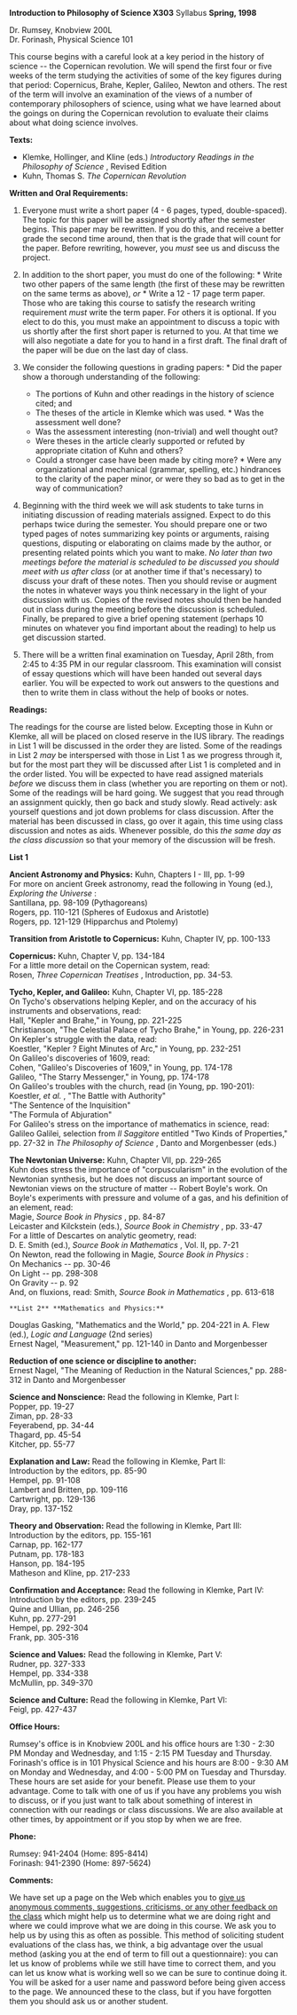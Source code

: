 **Introduction to Philosophy of Science X303** Syllabus **Spring, 1998**  


Dr. Rumsey, Knobview 200L  
Dr. Forinash, Physical Science 101



This course begins with a careful look at a key period in the history of
science -- the Copernican revolution. We will spend the first four or five
weeks of the term studying the activities of some of the key figures during
that period: Copernicus, Brahe, Kepler, Galileo, Newton and others. The rest
of the term will involve an examination of the views of a number of
contemporary philosophers of science, using what we have learned about the
goings on during the Copernican revolution to evaluate their claims about what
doing science involves.

  **Texts:**

  * Klemke, Hollinger, and Kline (eds.) _Introductory Readings in the Philosophy of Science_ , Revised Edition
  * Kuhn, Thomas S. _The Copernican Revolution_

    
    


  **Written and Oral Requirements:**  


  1. Everyone must write a short paper (4 - 6 pages, typed, double-spaced). The topic for this paper will be assigned shortly after the semester begins. This paper may be rewritten. If you do this, and receive a better grade the second time around, then that is the grade that will count for the paper. Before rewriting, however, you _must_ see us and discuss the project.

  1. In addition to the short paper, you must do one of the following:
    * Write two other papers of the same length (the first of these may be rewritten on the same terms as above), _or_
    * Write a 12 - 17 page term paper.
Those who are taking this course to satisfy the research writing requirement
_must_ write the term paper. For others it is optional. If you elect to do
this, you must make an appointment to discuss a topic with us shortly after
the first short paper is returned to you. At that time we will also negotiate
a date for you to hand in a first draft. The final draft of the paper will be
due on the last day of class.  


  2. We consider the following questions in grading papers:
    * Did the paper show a thorough understanding of the following:
      * The portions of Kuhn and other readings in the history of science cited; and
      * The theses of the article in Klemke which was used.
    * Was the assessment well done?
      * Was the assessment interesting (non-trivial) and well thought out?
      * Were theses in the article clearly supported or refuted by appropriate citation of Kuhn and others?
      * Could a stronger case have been made by citing more?
    * Were any organizational and mechanical (grammar, spelling, etc.) hindrances to the clarity of the paper minor, or were they so bad as to get in the way of communication?

  1. Beginning with the third week we will ask students to take turns in initiating discussion of reading materials assigned. Expect to do this perhaps twice during the semester. You should prepare one or two typed pages of notes summarizing key points or arguments, raising questions, disputing or elaborating on claims made by the author, or presenting related points which you want to make. _No later than two meetings before the material is scheduled to be discussed you should meet with us after class_ (or at another time if that's necessary) to discuss your draft of these notes. Then you should revise or augment the notes in whatever ways you think necessary in the light of your discussion with us. Copies of the revised notes should then be handed out in class during the meeting before the discussion is scheduled. Finally, be prepared to give a brief opening statement (perhaps 10 minutes on whatever you find important about the reading) to help us get discussion started.

  1. There will be a written final examination on Tuesday, April 28th, from 2:45 to 4:35 PM in our regular classroom. This examination will consist of essay questions which will have been handed out several days earlier. You will be expected to work out answers to the questions and then to write them in class without the help of books or notes.



**Readings:**

The readings for the course are listed below. Excepting those in Kuhn or
Klemke, all will be placed on closed reserve in the IUS library. The readings
in List 1 will be discussed in the order they are listed. Some of the readings
in List 2 _may_ be interspersed with those in List 1 as we progress through
it, but for the most part they will be discussed after List 1 is completed and
in the order listed. You will be expected to have read assigned materials
_before_ we discuss them in class (whether you are reporting on them or not).
Some of the readings will be hard going. We suggest that you read through an
assignment quickly, then go back and study slowly. Read actively: ask yourself
questions and jot down problems for class discussion. After the material has
been discussed in class, go over it again, this time using class discussion
and notes as aids. Whenever possible, do this _the same day as the class
discussion_ so that your memory of the discussion will be fresh.  
    


  **List 1**

**Ancient Astronomy and Physics:** Kuhn, Chapters I - III, pp. 1-99  
For more on ancient Greek astronomy, read the following in Young (ed.),
_Exploring the Universe_ :  
Santillana, pp. 98-109 (Pythagoreans)  
Rogers, pp. 110-121 (Spheres of Eudoxus and Aristotle)  
Rogers, pp. 121-129 (Hipparchus and Ptolemy)

  **Transition from Aristotle to Copernicus:** Kuhn, Chapter IV, pp. 100-133

**Copernicus:** Kuhn, Chapter V, pp. 134-184  
For a little more detail on the Copernican system, read:  
Rosen, _Three Copernican Treatises_ , Introduction, pp. 34-53.

  **Tycho, Kepler, and Galileo:** Kuhn, Chapter VI, pp. 185-228  
On Tycho's observations helping Kepler, and on the accuracy of his instruments
and observations, read:  
Hall, "Kepler and Brahe," in Young, pp. 221-225  
Christianson, "The Celestial Palace of Tycho Brahe," in Young, pp. 226-231  
On Kepler's struggle with the data, read:  
Koestler, "Kepler ? Eight Minutes of Arc," in Young, pp. 232-251  
On Galileo's discoveries of 1609, read:  
Cohen, "Galileo's Discoveries of 1609," in Young, pp. 174-178  
Galileo, "The Starry Messenger," in Young, pp. 174-178  
On Galileo's troubles with the church, read (in Young, pp. 190-201):  
Koestler, _et al._ , "The Battle with Authority"  
"The Sentence of the Inquisition"  
"The Formula of Abjuration"  
For Galileo's stress on the importance of mathematics in science, read:  
Galileo Galilei, selection from _Il Saggitore_ entitled "Two Kinds of
Properties," pp. 27-32 in _The Philosophy of Science_ , Danto and Morgenbesser
(eds.)

**The Newtonian Universe:** Kuhn, Chapter VII, pp. 229-265  
Kuhn does stress the importance of "corpuscularism" in the evolution of the
Newtonian synthesis, but he does not discuss an important source of Newtonian
views on the structure of matter -- Robert Boyle's work. On Boyle's
experiments with pressure and volume of a gas, and his definition of an
element, read:  
Magie, _Source Book in Physics_ , pp. 84-87  
Leicaster and Kilckstein (eds.), _Source Book in Chemistry_ , pp. 33-47  
For a little of Descartes on analytic geometry, read:  
D. E. Smith (ed.), _Source Book in Mathematics_ , Vol. II, pp. 7-21  
On Newton, read the following in Magie, _Source Book in Physics_ :  
On Mechanics -- pp. 30-46  
On Light -- pp. 298-308  
On Gravity -- p. 92  
And, on fluxions, read: Smith, _Source Book in Mathematics_ , pp. 613-618  
    


    **List 2** **Mathematics and Physics:**   
Douglas Gasking, "Mathematics and the World," pp. 204-221 in A. Flew (ed.),
_Logic and Language_ (2nd series)  
Ernest Nagel, "Measurement," pp. 121-140 in Danto and Morgenbesser

  **Reduction of one science or discipline to another:**  
Ernest Nagel, "The Meaning of Reduction in the Natural Sciences," pp. 288-312
in Danto and Morgenbesser

  **Science and Nonscience:** Read the following in Klemke, Part I:  
Popper, pp. 19-27  
Ziman, pp. 28-33  
Feyerabend, pp. 34-44  
Thagard, pp. 45-54  
Kitcher, pp. 55-77

**Explanation and Law:** Read the following in Klemke, Part II:  
Introduction by the editors, pp. 85-90  
Hempel, pp. 91-108  
Lambert and Britten, pp. 109-116  
Cartwright, pp. 129-136  
Dray, pp. 137-152

**Theory and Observation:** Read the following in Klemke, Part III:  
Introduction by the editors, pp. 155-161  
Carnap, pp. 162-177  
Putnam, pp. 178-183  
Hanson, pp. 184-195  
Matheson and Kline, pp. 217-233

**Confirmation and Acceptance:** Read the following in Klemke, Part IV:  
Introduction by the editors, pp. 239-245  
Quine and Ullian, pp. 246-256  
Kuhn, pp. 277-291  
Hempel, pp. 292-304  
Frank, pp. 305-316

**Science and Values:** Read the following in Klemke, Part V:  
Rudner, pp. 327-333  
Hempel, pp. 334-338  
McMullin, pp. 349-370

**Science and Culture:** Read the following in Klemke, Part VI:  
Feigl, pp. 427-437  
    
    
    


  **Office Hours:**

Rumsey's office is in Knobview 200L and his office hours are 1:30 - 2:30 PM
Monday and Wednesday, and 1:15 - 2:15 PM Tuesday and Thursday. Forinash's
office is in 101 Physical Science and his hours are 8:00 - 9:30 AM on Monday
and Wednesday, and 4:00 - 5:00 PM on Tuesday and Thursday. These hours are set
aside for your benefit. Please use them to your advantage. Come to talk with
one of us if you have any problems you wish to discuss, or if you just want to
talk about something of interest in connection with our readings or class
discussions. We are also available at other times, by appointment or if you
stop by when we are free.  
    


**Phone:**

Rumsey: 941-2404 (Home: 895-8414)  
Forinash: 941-2390 (Home: 897-5624)  
    


  **Comments:**

We have set up a page on the Web which enables you to [give us anonymous
comments, suggestions, criticisms, or any other feedback on the
class](http://macserver.ius.indiana.edu/humanities/philosophy/sets/X303J272/X303J272.html)
which might help us to determine what we are doing right and where we could
improve what we are doing in this course. We ask you to help us by using this
as often as possible. This method of soliciting student evaluations of the
class has, we think, a big advantage over the usual method (asking you at the
end of term to fill out a questionnaire): you can let us know of problems
while we still have time to correct them, and you can let us know what is
working well so we can be sure to continue doing it. You will be asked for a
user name and password before being given access to the page. We announced
these to the class, but if you have forgotten them you should ask us or
another student.

